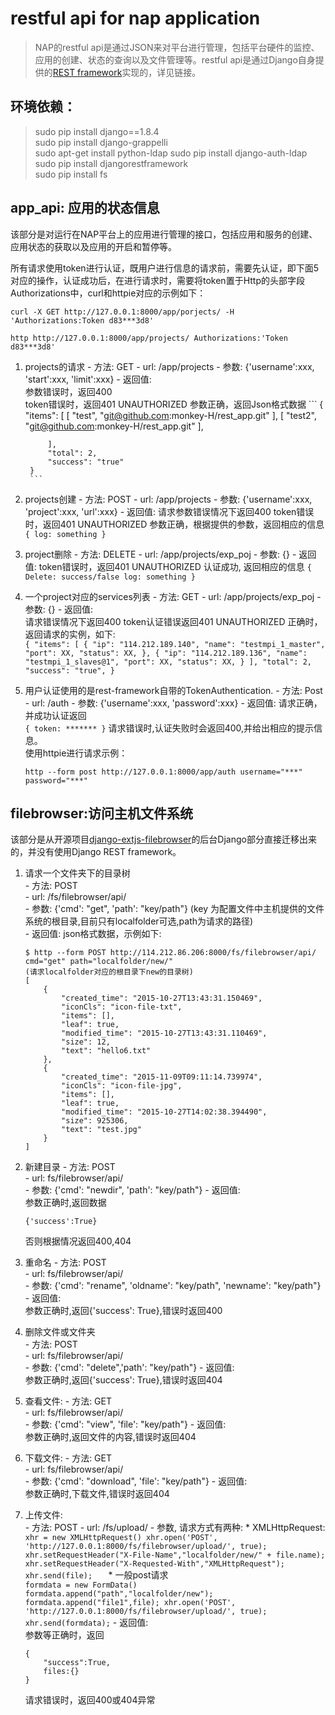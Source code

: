# restful api for nap application
> NAP的restful api是通过JSON来对平台进行管理，包括平台硬件的监控、应用的创建、状态的查询以及文件管理等。restful api是通过Django自身提供的[REST framework](http://www.django-rest-framework.org/)实现的，详见链接。

## 环境依赖：
> sudo pip install django==1.8.4    
> sudo pip install django-grappelli     
> sudo apt-get install python-ldap sudo pip install django-auth-ldap
> sudo pip install djangorestframework     
> sudo pip install fs     

## app_api: 应用的状态信息
该部分是对运行在NAP平台上的应用进行管理的接口，包括应用和服务的创建、应用状态的获取以及应用的开启和暂停等。

所有请求使用token进行认证，既用户进行信息的请求前，需要先认证，即下面5对应的操作，认证成功后，在进行请求时，需要将token置于Http的头部字段Authorizations中，curl和httpie对应的示例如下：
```
curl -X GET http://127.0.0.1:8000/app/porjects/ -H 'Authorizations:Token d83***3d8'

http http://127.0.0.1:8000/app/projects/ Authorizations:'Token d83***3d8'
```

1. projects的请求
    \- 方法: GET
    \- url: /app/projects
    \- 参数: {'username':xxx, 'start':xxx, 'limit':xxx}
    \- 返回值:    
      参数错误时，返回400     
      token错误时，返回401 UNAUTHORIZED
      参数正确，返回Json格式数据
        ```
        {
    	    "items": [
    	        [
                    "test",
                    "git@github.com:monkey-H/rest_app.git"
    	        ],
                [
                    "test2",
                    "git@github.com:monkey-H/rest_app.git"
                ],

    	    ],
    	    "total": 2,
    	    "success": "true"
    	}
        ```

2. projects创建
    \- 方法: POST
    \- url: /app/projects
    \- 参数: {'username':xxx, 'project':xxx, 'url':xxx}
    \- 返回值:
      请求参数错误情况下返回400
      token错误时，返回401 UNAUTHORIZED
      参数正确，根据提供的参数，返回相应的信息
        ```
        {
            log: something
        }
        ```

3. project删除
    \- 方法: DELETE
    \- url: /app/projects/exp_poj
    \- 参数: {}
    \- 返回值:
      token错误时，返回401 UNAUTHORIZED
      认证成功, 返回相应的信息
        ```
        {
            Delete: success/false
            log: something
        }
        ```

4. 一个project对应的services列表
    \- 方法: GET
    \- url: /app/projects/exp_poj
    \- 参数: {}
    \- 返回值:   
      请求错误情况下返回400
      token认证错误返回401 UNAUTHORIZED
      正确时，返回请求的实例，如下:   
        ```
        {
    	    "items": [
    	        {
    	            "ip": "114.212.189.140",
    	            "name": "testmpi_1_master",
                    "port": XX,
                    "status": XX,
    	        },
    	        {
    	            "ip": "114.212.189.136",
    	            "name": "testmpi_1_slaves@1",
                    "port": XX,
                    "status": XX,
    	        }
    	    ],
            "total": 2,
            "success": "true",
    	}
        ```


4. 用户认证使用的是rest-framework自带的TokenAuthentication.
    \- 方法: Post
    \- url: /auth
    \- 参数: {'username':xxx, 'password':xxx}
    \- 返回值:
      请求正确，并成功认证返回    
        ```
        {
            token: *******
        }
        ```
      请求错误时,认证失败时会返回400,并给出相应的提示信息。   
    使用httpie进行请求示例：
    ```
    http --form post http://127.0.0.1:8000/app/auth username="***" password="***"
    ```


## filebrowser:访问主机文件系统
该部分是从开源项目[django-extjs-filebrowser](https://github.com/revolunet/django-extjs-filebrowser)的后台Django部分直接迁移出来的，并没有使用Django REST framework。
1. 请求一个文件夹下的目录树  
    \- 方法: POST  
    \- url: /fs/filebrowser/api/  
    \- 参数: {'cmd': "get", 'path': "key/path"}
     (key 为配置文件中主机提供的文件系统的根目录,目前只有localfolder可选,path为请求的路径)   
    \- 返回值: json格式数据，示例如下:   
    ```
    $ http --form POST http://114.212.86.206:8000/fs/filebrowser/api/ cmd="get" path="localfolder/new/"
    (请求localfolder对应的根目录下new的目录树)
    [
        {
            "created_time": "2015-10-27T13:43:31.150469",
            "iconCls": "icon-file-txt",
            "items": [],
            "leaf": true,
            "modified_time": "2015-10-27T13:43:31.110469",
            "size": 12,
            "text": "hello6.txt"
        },
        {
            "created_time": "2015-11-09T09:11:14.739974",
            "iconCls": "icon-file-jpg",
            "items": [],
            "leaf": true,
            "modified_time": "2015-10-27T14:02:38.394490",
            "size": 925306,
            "text": "test.jpg"
        }
    ]
    ```

2. 新建目录
    \- 方法: POST  
  	\- url: fs/filebrowser/api/   
  	\- 参数: {'cmd': "newdir", 'path': "key/path"}
  	\- 返回值:  
    参数正确时,返回数据
    ```
    {'success':True}
    ```
    否则根据情况返回400,404  

3. 重命名
  	\- 方法: POST  
  	\- url: fs/filebrowser/api/  
  	\- 参数: {'cmd': "rename", 'oldname': "key/path", 'newname': "key/path"}
  	\- 返回值:  
    参数正确时,返回{'success': True},错误时返回400    

4. 删除文件或文件夹  
    \- 方法: POST  
    \- url: fs/filebrowser/api/  
  	\- 参数: {'cmd': "delete",'path': "key/path"}
  	\- 返回值:  
    参数正确时,返回{'success': True},错误时返回404  

5. 查看文件:
  	\- 方法: GET  
    \- url: fs/filebrowser/api/  
  	\- 参数: {'cmd': "view", 'file': "key/path"}
  	\- 返回值:  
    参数正确时,返回文件的内容,错误时返回404  

6. 下载文件:
  	\- 方法: GET  
  	\- url: fs/filebrowser/api/  
  	\- 参数: {'cmd': "download", 'file': "key/path"}
  	\- 返回值:   
    参数正确时,下载文件,错误时返回404   

7. 上传文件:  
	\- 方法: POST
	\- url: /fs/upload/
	\- 参数, 请求方式有两种:
	   * XMLHttpRequest:  
		```
		xhr = new XMLHttpRequest()
		xhr.open('POST', 'http://127.0.0.1:8000/fs/filebrowser/upload/', true);
		xhr.setRequestHeader("X-File-Name","localfolder/new/" + file.name);
		xhr.setRequestHeader("X-Requested-With","XMLHttpRequest");
		xhr.send(file);   
		```
	   * 一般post请求  
		```
		formdata = new FormData()
		formdata.append("path","localfolder/new");
		formdata.append("file1",file);
		xhr.open('POST', 'http://127.0.0.1:8000/fs/filebrowser/upload/', true);
		xhr.send(formdata);
		```
	\- 返回值:   
	参数等正确时，返回  
	```
	{
        "success":True,
        files:{}
    }
	```
	请求错误时，返回400或404异常

